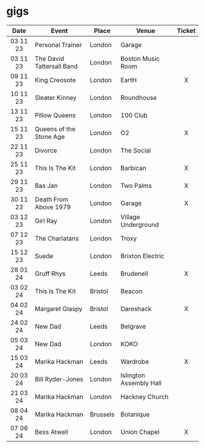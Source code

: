 # gigs
|Date|Event|Place|Venue|Ticket|
|:--:|-----|----|-----|:----:|
|03 11 23|Personal Trainer|London|Garage||
|03 11 23|The David Tattersall Band|London|Boston Music Room||
|09 11 23|King Creosote|London|EartH|X|
|10 11 23|Sleater Kinney|London|Roundhouse|
|13 11 23|Pillow Queens|London|100 Club|
|15 11 23|Queens of the Stone Age|London|O2|X|
|22 11 23|Divorce|London|The Social|
|25 11 23|This Is The Kit|London|Barbican|X|
|29 11 23|Bas Jan|London|Two Palms|X|
|30 11 23|Death From Above 1979|London|Garage|X|
|03 12 23|Girl Ray|London|Village Underground|
|07 12 23|The Charlatans|London|Troxy|
|15 12 23|Suede|London|Brixton Electric|
|28 01 24|Gruff Rhys|Leeds|Brudenell|X|
|03 02 24|This Is The Kit|Bristol|Beacon||
|04 02 24|Margaret Glaspy|Bristol|Dareshack|X|
|24 02 24|New Dad|Leeds|Belgrave|
|05 03 24|New Dad|London|KOKO|
|15 03 24|Marika Hackman|Leeds|Wardrobe|X|
|20 03 24|Bill Ryder-Jones|London|Islington Assembly Hall|
|21 03 24|Marika Hackman|London|Hackney Church|
|08 04 24|Marika Hackman|Brussels|Botanique|
|07 06 24|Bess Atwell|London|Union Chapel|X|

